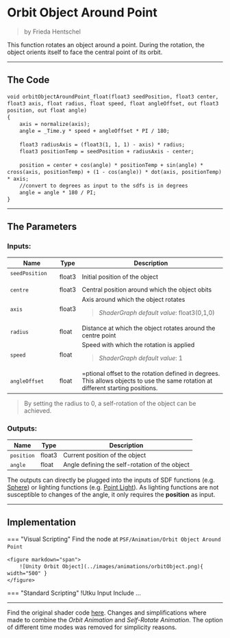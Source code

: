 <div class="container">
    <h1 class="main-heading">Orbit Object Around Point</h1>
    <blockquote class="author">by Frieda Hentschel</blockquote>
</div>

This function rotates an object around a point. During the rotation, the object orients itself to face the central point of its orbit.

---

## The Code

``` hlsl
void orbitObjectAroundPoint_float(float3 seedPosition, float3 center, float3 axis, float radius, float speed, float angleOffset, out float3 position, out float angle)
{
    axis = normalize(axis);
    angle = _Time.y * speed + angleOffset * PI / 180;
        
    float3 radiusAxis = (float3(1, 1, 1) - axis) * radius;
    float3 positionTemp = seedPosition + radiusAxis - center;

    position = center + cos(angle) * positionTemp + sin(angle) * cross(axis, positionTemp) + (1 - cos(angle)) * dot(axis, positionTemp) * axis;
    //convert to degrees as input to the sdfs is in degrees
    angle = angle * 180 / PI;
}
```

---

## The Parameters

### Inputs:
| Name            | Type     | Description |
|-----------------|----------|-------------|
| `seedPosition`  <img width=50/>  | float3   | Initial position of the object|
| `centre`        | float3   | Central position around which the object obits |
| `axis`   | float3   | Axis around which the object rotates <br> <blockquote>*ShaderGraph default value*: float3(0,1,0)</blockquote>|
| `radius`   | float   | Distance at which the object rotates around the centre point|
| `speed`   | float   | Speed with which the rotation is applied <br> <blockquote>*ShaderGraph default value*: 1</blockquote>|
| `angleOffset`   | float   | =ptional offset to the rotation defined in degrees. This allows objects to use the same rotation at different starting positions.|

> By setting the radius to 0, a self-rotation of the object can be achieved.

### Outputs:
| Name            | Type     | Description |
|-----------------|----------|-------------|
| `position`   | float3   | Current position of the object |
| `angle`        | float   | Angle defining the self-rotation of the object |

The outputs can directly be plugged into the inputs of SDF functions (e.g. [Sphere](../sdfs/sphere.md)) or lighting functions (e.g. [Point Light](../lighting/pointLight.md)). As lighting functions are not susceptible to changes of the angle, it only requires the **position** as input.

---

## Implementation

=== "Visual Scripting"
    Find the node at `PSF/Animation/Orbit Object Around Point`

    <figure markdown="span">
        ![Unity Orbit Object](../images/animations/orbitObject.png){ width="500" }
    </figure>

=== "Standard Scripting"
    !Utku Input
    Include ...

---

Find the original shader code [here](../../../shaders/animation/sdf_animation_shader.md). Changes and simplifications where made to combine the *Orbit Animation* and *Self-Rotate Animation*. The option of different time modes was removed for simplicity reasons.